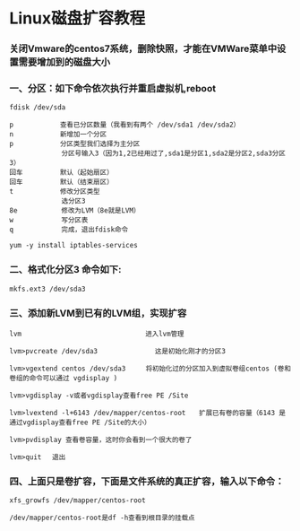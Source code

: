 # Linux磁盘扩容教程

### 关闭Vmware的centos7系统，删除快照，才能在VMWare菜单中设置需要增加到的磁盘大小

### 一、分区：如下命令依次执行并重启虚拟机,reboot
    fdisk /dev/sda

    p　　　　　　　查看已分区数量（我看到有两个 /dev/sda1 /dev/sda2） 
    n　　　　　　　新增加一个分区
    p　　　　　　　分区类型我们选择为主分区
                 分区号输入3（因为1,2已经用过了,sda1是分区1,sda2是分区2,sda3分区3）
    回车　　　　　 默认（起始扇区）
    回车　　　　　 默认（结束扇区）
    t　　　　　　　修改分区类型
                 选分区3
    8e　　　　　 　修改为LVM（8e就是LVM）
    w　　　　　  　写分区表
    q　　　　　  　完成，退出fdisk命令
	
	yum -y install iptables-services

### 二、格式化分区3 命令如下:
    
    mkfs.ext3 /dev/sda3

### 三、添加新LVM到已有的LVM组，实现扩容

    lvm　　　　　　　　　　　　           进入lvm管理

    lvm>pvcreate /dev/sda3　　           这是初始化刚才的分区3
    
    lvm>vgextend centos /dev/sda3     将初始化过的分区加入到虚拟卷组centos (卷和卷组的命令可以通过 vgdisplay )
    
    lvm>vgdisplay -v或者vgdisplay查看free PE /Site
    
    lvm>lvextend -l+6143 /dev/mapper/centos-root　　扩展已有卷的容量（6143 是通过vgdisplay查看free PE /Site的大小）
    
    lvm>pvdisplay 查看卷容量，这时你会看到一个很大的卷了
    
    lvm>quit 　退出

### 四、上面只是卷扩容，下面是文件系统的真正扩容，输入以下命令：

	xfs_growfs /dev/mapper/centos-root

    /dev/mapper/centos-root是df -h查看到根目录的挂载点

    


